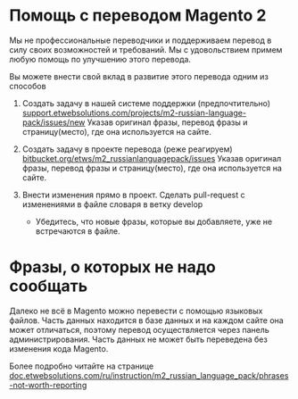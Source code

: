 # Помощь с переводом Magento 2

Мы не профессиональные переводчики и поддерживаем перевод в силу своих возможностей и требований.
Мы с удовольствием примем любую помощь по улучшению этого перевода.

Вы можете внести свой вклад в развитие этого перевода одним из способов

1. Создать задачу в нашей системе поддержки (предпочтительно)
   [support.etwebsolutions.com/projects/m2-russian-language-pack/issues/new](http://support.etwebsolutions.com/projects/m2-russian-language-pack/issues/new)
   Указав оригинал фразы, перевод фразы и страницу(место), где она используется на сайте.

2. Создать задачу в проекте перевода (реже реагируем)
   [bitbucket.org/etws/m2_russianlanguagepack/issues](https://bitbucket.org/etws/m2_russianlanguagepack/issues)
   Указав оригинал фразы, перевод фразы и страницу(место), где она используется на сайте.

3. Внести изменения прямо в проект.
   Сделать pull-request с изменениями в файле словаря в ветку develop
   
   * Убедитесь, что новые фразы, которые вы добавляете, уже не встречаются в файле.


# Фразы, о которых не надо сообщать

Далеко не всё в Magento можно перевести с помощью языковых файлов. 
Часть данных находится в базе данных и на каждом сайте она может отличаться, 
поэтому перевод осуществляется через панель администрирования. 
Часть данных не может быть переведена без изменения кода Magento. 

Более подробно читайте на странице
[doc.etwebsolutions.com/ru/instruction/m2_russian_language_pack/phrases-not-worth-reporting](http://doc.etwebsolutions.com/ru/instruction/m2_russian_language_pack/phrases-not-worth-reporting)
